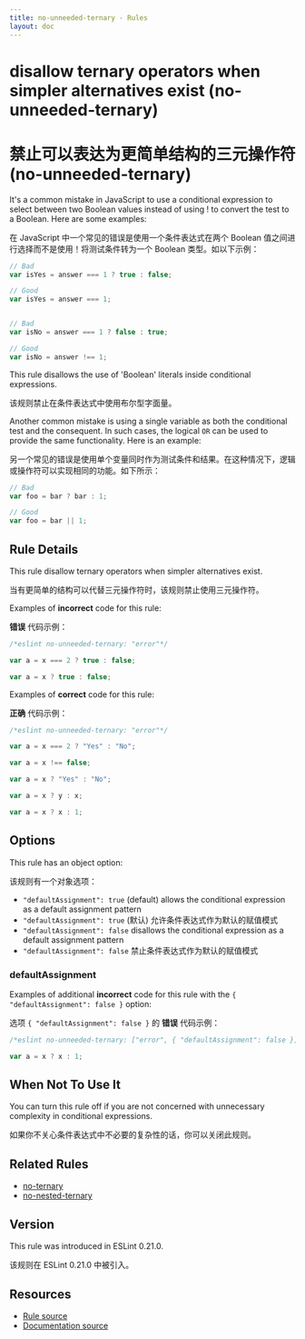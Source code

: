 ```yaml
---
title: no-unneeded-ternary - Rules
layout: doc
---
```

<!-- Note: No pull requests accepted for this file. See README.md in the root directory for details. -->

# disallow ternary operators when simpler alternatives exist (no-unneeded-ternary)

# 禁止可以表达为更简单结构的三元操作符 (no-unneeded-ternary)

It's a common mistake in JavaScript to use a conditional expression to select between two Boolean values instead of using ! to convert the test to a Boolean.
Here are some examples:

在 JavaScript 中一个常见的错误是使用一个条件表达式在两个 Boolean 值之间进行选择而不是使用！将测试条件转为一个 Boolean 类型。如以下示例：

```js
// Bad
var isYes = answer === 1 ? true : false;

// Good
var isYes = answer === 1;


// Bad
var isNo = answer === 1 ? false : true;

// Good
var isNo = answer !== 1;
```

This rule disallows the use of 'Boolean' literals inside conditional expressions.

该规则禁止在条件表达式中使用布尔型字面量。

Another common mistake is using a single variable as both the conditional test and the consequent. In such cases, the logical `OR` can be used to provide the same functionality.
Here is an example:

另一个常见的错误是使用单个变量同时作为测试条件和结果。在这种情况下，逻辑或操作符可以实现相同的功能。如下所示：

```js
// Bad
var foo = bar ? bar : 1;

// Good
var foo = bar || 1;
```

## Rule Details

This rule disallow ternary operators when simpler alternatives exist.

当有更简单的结构可以代替三元操作符时，该规则禁止使用三元操作符。

Examples of **incorrect** code for this rule:

**错误** 代码示例：

```js
/*eslint no-unneeded-ternary: "error"*/

var a = x === 2 ? true : false;

var a = x ? true : false;
```

Examples of **correct** code for this rule:

**正确** 代码示例：

```js
/*eslint no-unneeded-ternary: "error"*/

var a = x === 2 ? "Yes" : "No";

var a = x !== false;

var a = x ? "Yes" : "No";

var a = x ? y : x;

var a = x ? x : 1;
```

## Options

This rule has an object option:

该规则有一个对象选项：

* `"defaultAssignment": true` (default) allows the conditional expression as a default assignment pattern
* `"defaultAssignment": true` (默认) 允许条件表达式作为默认的赋值模式
* `"defaultAssignment": false` disallows the conditional expression as a default assignment pattern
* `"defaultAssignment": false` 禁止条件表达式作为默认的赋值模式

### defaultAssignment

Examples of additional **incorrect** code for this rule with the `{ "defaultAssignment": false }` option:

选项 `{ "defaultAssignment": false }` 的 **错误** 代码示例：

```js
/*eslint no-unneeded-ternary: ["error", { "defaultAssignment": false }]*/

var a = x ? x : 1;
```

## When Not To Use It

You can turn this rule off if you are not concerned with unnecessary complexity in conditional expressions.

如果你不关心条件表达式中不必要的复杂性的话，你可以关闭此规则。

## Related Rules

* [no-ternary](no-ternary)
* [no-nested-ternary](no-nested-ternary)

## Version

This rule was introduced in ESLint 0.21.0.

该规则在 ESLint 0.21.0 中被引入。

## Resources

* [Rule source](https://github.com/eslint/eslint/tree/master/lib/rules/no-unneeded-ternary.js)
* [Documentation source](https://github.com/eslint/eslint/tree/master/docs/rules/no-unneeded-ternary.md)
